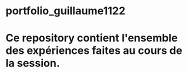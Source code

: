 # portfolio_guillaume1122
# Ce repository contient l'ensemble des expériences faites au cours de la session.
